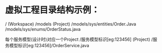 # 虚拟工程目录结构示例：

/ (Workspace)
/models (Project)
/models/sys/entities/Order.Java
/models/sys/enums/OrderStatus.java

每个服务模型(设计时)对应一个Project
/服务模型标识[eg:123456] (Project)
/服务模型标识[eg:123456]/OrderService.java
